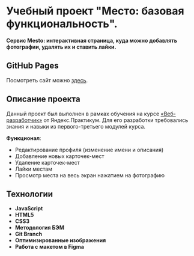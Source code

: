 # Учебный проект "Место: базовая функциональность".

**Cервис Mesto: интерактивная страница, куда можно добавлять фотографии, удалять их и ставить лайки.**

## GitHub Pages

Посмотреть сайт можно [здесь](https://marinanasonkina.github.io/mesto/).

## Описание проекта

Данный проект был выполнен в рамках обучения на курсе [«Веб-разработчик»](https://practicum.yandex.ru/web/) от Яндекс.Практикум. Для его разработки требовались знания и навыки из первого-третьего модулей курса.

**Функционал**:

* Редактирование профиля (изменение имени и описания)
* Добавление новых карточек-мест
* Удаление карточек-мест
* Лайки местам
* Просмотр места на весь экран нажатием на фотографию

## Технологии

* **JavaScript**
* **HTML5**
* **CSS3**
* **Методология БЭМ**
* **Git Branch**
* **Оптимизированные изображения**
* **Работа с макетом в Figma**
